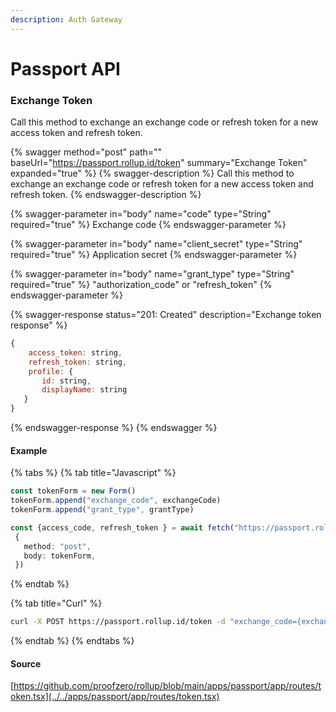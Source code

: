 ```yaml
---
description: Auth Gateway
---
```


# Passport API

### Exchange Token

Call this method to exchange an exchange code or refresh token for a new access token and refresh token.

{% swagger method="post" path="" baseUrl="https://passport.rollup.id/token" summary="Exchange Token" expanded="true" %}
{% swagger-description %}
Call this method to exchange an exchange code or refresh token for a new access token and refresh token.
{% endswagger-description %}

{% swagger-parameter in="body" name="code" type="String" required="true" %}
Exchange code
{% endswagger-parameter %}

{% swagger-parameter in="body" name="client_secret" type="String" required="true" %}
Application secret
{% endswagger-parameter %}

{% swagger-parameter in="body" name="grant_type" type="String" required="true" %}
"authorization_code" or "refresh_token"
{% endswagger-parameter %}

{% swagger-response status="201: Created" description="Exchange token response" %}
```javascript
{
    access_token: string,
    refresh_token: string,
    profile: {
       id: string,
       displayName: string
   }
}
```
{% endswagger-response %}
{% endswagger %}

#### Example

{% tabs %}
{% tab title="Javascript" %}
```typescript
const tokenForm = new Form()
tokenForm.append("exchange_code", exchangeCode)
tokenForm.append("grant_type", grantType)

const {access_code, refresh_token } = await fetch("https://passport.rollup.id/token",
 {
   method: "post",
   body: tokenForm,
 })
```
{% endtab %}

{% tab title="Curl" %}
```bash
curl -X POST https://passport.rollup.id/token -d "exchange_code={exchangeCode}&grant_type=authorization_code"
```
{% endtab %}
{% endtabs %}



#### Source

[https://github.com/proofzero/rollup/blob/main/apps/passport/app/routes/token.tsx](../../apps/passport/app/routes/token.tsx)
